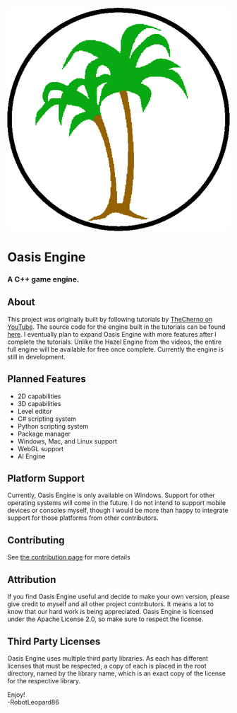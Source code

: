 ![Logo](Logos/oasislogo_singular.png)
# Oasis Engine  
### A C++ game engine.  

## About  
This project was originally built by following tutorials by [TheCherno on YouTube](https://youtube.com/@TheCherno). The source code for the engine built in the tutorials can be found [here](https://github.com/TheCherno/Hazel). I eventually plan to expand Oasis Engine with more features after I complete the tutorials. Unlike the Hazel Engine from the videos, the entire full engine will be available for free once complete. Currently the engine is still in development.  

## Planned Features  
* 2D capabilities  
* 3D capabilities  
* Level editor  
* C# scripting system  
* Python scripting system  
* Package manager  
* Windows, Mac, and Linux support  
* WebGL support
* AI Engine

## Platform Support  
Currently, Oasis Engine is only available on Windows. Support for other operating systems will come in the future. I do not intend to support mobile devices or consoles myself, though I would be more than happy to integrate support for those platforms from other contributors.  

## Contributing  
See [the contribution page](CONTRIBUTING.md) for more details  

## Attribution  
If you find Oasis Engine useful and decide to make your own version, please give credit to myself and all other project contributors. It means a lot to know that our hard work is being appreciated. Oasis Engine is licensed under the Apache License 2.0, so make sure to respect the license.  

## Third Party Licenses  
Oasis Engine uses multiple third party libraries. As each has different licenses that must be respected, a copy of each is placed in the root directory, named by the library name, which is an exact copy of the license for the respective library.  

Enjoy!  
-RobotLeopard86
